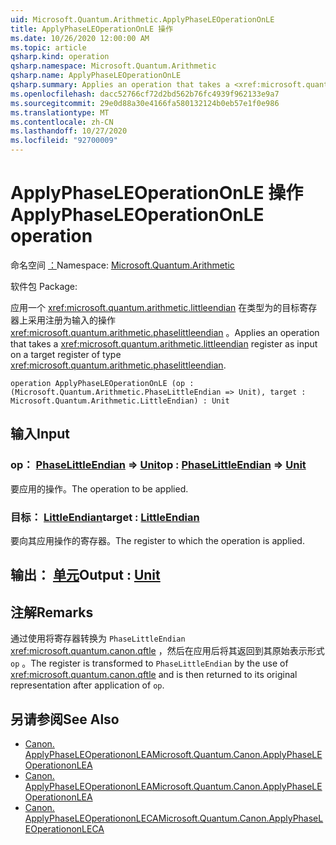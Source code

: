 ```yaml
---
uid: Microsoft.Quantum.Arithmetic.ApplyPhaseLEOperationOnLE
title: ApplyPhaseLEOperationOnLE 操作
ms.date: 10/26/2020 12:00:00 AM
ms.topic: article
qsharp.kind: operation
qsharp.namespace: Microsoft.Quantum.Arithmetic
qsharp.name: ApplyPhaseLEOperationOnLE
qsharp.summary: Applies an operation that takes a <xref:microsoft.quantum.arithmetic.littleendian> register as input on a target register of type <xref:microsoft.quantum.arithmetic.phaselittleendian>.
ms.openlocfilehash: dacc52766cf72d2bd562b76fc4939f962133e9a7
ms.sourcegitcommit: 29e0d88a30e4166fa580132124b0eb57e1f0e986
ms.translationtype: MT
ms.contentlocale: zh-CN
ms.lasthandoff: 10/27/2020
ms.locfileid: "92700009"
---
```

# <a name="applyphaseleoperationonle-operation"></a><span data-ttu-id="f196a-102">ApplyPhaseLEOperationOnLE 操作</span><span class="sxs-lookup"><span data-stu-id="f196a-102">ApplyPhaseLEOperationOnLE operation</span></span>

<span data-ttu-id="f196a-103">命名空间 [：](xref:Microsoft.Quantum.Arithmetic)</span><span class="sxs-lookup"><span data-stu-id="f196a-103">Namespace: [Microsoft.Quantum.Arithmetic](xref:Microsoft.Quantum.Arithmetic)</span></span>

<span data-ttu-id="f196a-104">软件包 [](https://nuget.org/packages/)</span><span class="sxs-lookup"><span data-stu-id="f196a-104">Package: [](https://nuget.org/packages/)</span></span>


<span data-ttu-id="f196a-105">应用一个 <xref:microsoft.quantum.arithmetic.littleendian> 在类型为的目标寄存器上采用注册为输入的操作 <xref:microsoft.quantum.arithmetic.phaselittleendian> 。</span><span class="sxs-lookup"><span data-stu-id="f196a-105">Applies an operation that takes a <xref:microsoft.quantum.arithmetic.littleendian> register as input on a target register of type <xref:microsoft.quantum.arithmetic.phaselittleendian>.</span></span>

```qsharp
operation ApplyPhaseLEOperationOnLE (op : (Microsoft.Quantum.Arithmetic.PhaseLittleEndian => Unit), target : Microsoft.Quantum.Arithmetic.LittleEndian) : Unit
```


## <a name="input"></a><span data-ttu-id="f196a-106">输入</span><span class="sxs-lookup"><span data-stu-id="f196a-106">Input</span></span>

### <a name="op--phaselittleendian--unit"></a><span data-ttu-id="f196a-107">op： [PhaseLittleEndian](xref:Microsoft.Quantum.Arithmetic.PhaseLittleEndian) => [Unit](xref:microsoft.quantum.lang-ref.unit)</span><span class="sxs-lookup"><span data-stu-id="f196a-107">op : [PhaseLittleEndian](xref:Microsoft.Quantum.Arithmetic.PhaseLittleEndian) => [Unit](xref:microsoft.quantum.lang-ref.unit)</span></span> 

<span data-ttu-id="f196a-108">要应用的操作。</span><span class="sxs-lookup"><span data-stu-id="f196a-108">The operation to be applied.</span></span>


### <a name="target--littleendian"></a><span data-ttu-id="f196a-109">目标： [LittleEndian](xref:Microsoft.Quantum.Arithmetic.LittleEndian)</span><span class="sxs-lookup"><span data-stu-id="f196a-109">target : [LittleEndian](xref:Microsoft.Quantum.Arithmetic.LittleEndian)</span></span>

<span data-ttu-id="f196a-110">要向其应用操作的寄存器。</span><span class="sxs-lookup"><span data-stu-id="f196a-110">The register to which the operation is applied.</span></span>



## <a name="output--unit"></a><span data-ttu-id="f196a-111">输出： [单元](xref:microsoft.quantum.lang-ref.unit)</span><span class="sxs-lookup"><span data-stu-id="f196a-111">Output : [Unit](xref:microsoft.quantum.lang-ref.unit)</span></span>



## <a name="remarks"></a><span data-ttu-id="f196a-112">注解</span><span class="sxs-lookup"><span data-stu-id="f196a-112">Remarks</span></span>

<span data-ttu-id="f196a-113">通过使用将寄存器转换为 `PhaseLittleEndian` <xref:microsoft.quantum.canon.qftle> ，然后在应用后将其返回到其原始表示形式 `op` 。</span><span class="sxs-lookup"><span data-stu-id="f196a-113">The register is transformed to `PhaseLittleEndian` by the use of <xref:microsoft.quantum.canon.qftle> and is then returned to its original representation after application of `op`.</span></span>

## <a name="see-also"></a><span data-ttu-id="f196a-114">另请参阅</span><span class="sxs-lookup"><span data-stu-id="f196a-114">See Also</span></span>

- [<span data-ttu-id="f196a-115">Canon. ApplyPhaseLEOperationonLEA</span><span class="sxs-lookup"><span data-stu-id="f196a-115">Microsoft.Quantum.Canon.ApplyPhaseLEOperationonLEA</span></span>](xref:Microsoft.Quantum.Canon.ApplyPhaseLEOperationonLEA)
- [<span data-ttu-id="f196a-116">Canon. ApplyPhaseLEOperationonLEA</span><span class="sxs-lookup"><span data-stu-id="f196a-116">Microsoft.Quantum.Canon.ApplyPhaseLEOperationonLEA</span></span>](xref:Microsoft.Quantum.Canon.ApplyPhaseLEOperationonLEA)
- [<span data-ttu-id="f196a-117">Canon. ApplyPhaseLEOperationonLECA</span><span class="sxs-lookup"><span data-stu-id="f196a-117">Microsoft.Quantum.Canon.ApplyPhaseLEOperationonLECA</span></span>](xref:Microsoft.Quantum.Canon.ApplyPhaseLEOperationonLECA)
